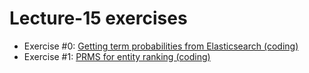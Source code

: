 # Lecture-15 exercises

  * Exercise #0: [Getting term probabilities from Elasticsearch (coding)](exercise_0.ipynb)
  * Exercise #1: [PRMS for entity ranking (coding)](exercise_1.ipynb)
